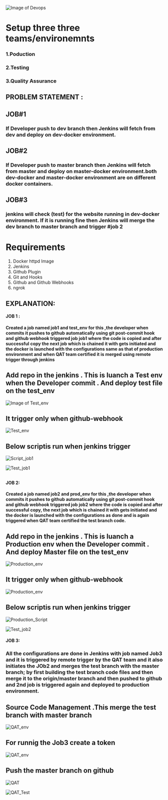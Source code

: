 ![Image of Devops](https://alln-extcloud-storage.cisco.com/ciscoblogs/5d37d7284e6e8.png)

# Setup three three teams/environemnts
### 1.Poduction
### 2.Testing
### 3.Quality Assurance

 ## PROBLEM STATEMENT :

## JOB#1

### If Developer push to dev branch then Jenkins will fetch from dev and deploy on dev-docker environment.

## JOB#2

### If Developer push to master branch then Jenkins will fetch from master and deploy on master-docker environment.both dev-docker and master-docker environment are on different docker containers.

## JOB#3

### jenkins will check (test) for the website running in dev-docker environment. If it is running fine then Jenkins will merge the dev branch to master branch and trigger #job 2
# Requirements

1. Docker httpd Image
1. Jenkins
1. Github Plugin
1. Git and Hooks
1. Github and Github Webhooks
1. ngrok
## EXPLANATION:

#### JOB 1 :

#### Created a job named job1 and test_env for this ,the developer when commits it pushes to github automatically using git post-commit hook and github webhook triggered job job1 where the code is copied and after successful copy the next job which is chained it with gets initiated and the docker is launched with the configurations same as that of production environment and when QAT team certified it is merged using remote trigger through jenkins

## Add repo in the jenkins . This is luanch a Test env when the Developer commit . And deploy test file on the test_env
![Image of Test_env](Ss/jobZ1.jpg)

## It trigger only when github-webhook 
![Test_env](Ss/jobI1.jpg)

## Below scriptis run when jenkins trigger
![Script_job1](Ss/job1.jpg)

![Test_job1](Ss/job1_test.jpg)

## 


#### JOB 2:

#### Created a job named job2 and prod_env for this ,the developer when commits it pushes to github automatically using git post-commit hook and github webhook triggered job job2 where the code is copied and after successful copy, the next job which is chained it with gets initiated and the docker is launched with the configurations as done and is again triggered when QAT team certified the test branch code.

## Add repo in the jenkins . This is luanch a Production env when the Developer commit . And deploy Master file on the test_env
![Production_env](Ss/job2.jpg)

## It trigger only when github-webhook 
![Production_env](Ss/jobI2.jpg)

## Below scriptis run when jenkins trigger
![Production_Script](Ss/jobz2.jpg)

![Test_job2](Ss/job2_test.jpg)


#### JOB 3:
### All the configurations are done in Jenkins with job named Job3 and it is triggered by remote trigger by the QAT team and it also initiates the JOb2 and merges the test branch with the master branch; by first building the test branch code files and then merge it to the origin/master branch and then pushed to github and 2nd job is triggered again and deployed to production environment.

## Source Code Management .This merge the test branch with master branch
![QAT_env](Ss/jobZ3.jpg)

## For runnig the Job3 create a token
![QAT_env](Ss/jobI3.jpg)

## Push the master branch on github
![QAT](Ss/job3.jpg)

![QAT_Test](Ss/job3_test.jpg)
